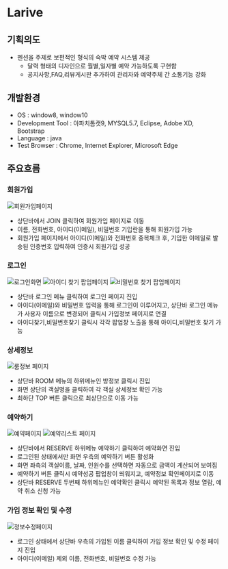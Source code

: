 # Larive

## 기획의도
- 펜션을 주제로 보편적인 형식의 숙박 예약 시스템 제공
  - 달력 형태의 디자인으로 월별,일자별 예약 가능하도록 구현함
  - 공지사항,FAQ,리뷰게시판 추가하여 관리자와 예약주체 간 소통기능 강화 

## 개발환경
- OS : window8, window10
- Development Tool : 아파치톰캣9, MYSQL5.7, Eclipse, Adobe XD, Bootstrap
- Language : java
- Test Browser : Chrome, Internet Explorer, Microsoft Edge

## 주요흐름

### 회원가입
![회원가입페이지](https://user-images.githubusercontent.com/94945151/154895992-14376e76-3a9a-4090-b4a2-3341089f5649.PNG)
- 상단바에서 JOIN 클릭하여 회원가입 페이지로 이동
- 이름, 전화번호, 아이디(이메일), 비밀번호 기입란을 통해 회원가입 가능
- 회원가입 페이지에서 아이디(이메일)와 전화번호 중복체크 후, 기입한 이메일로 발송된 인증번호 입력하여 인증시 회원가입 성공

### 로그인
![로그인화면](https://user-images.githubusercontent.com/94945151/154895592-9e9d8e30-3c80-4188-9959-6456a5f459c5.PNG)
![아이디 찾기 팝업페이지](https://user-images.githubusercontent.com/94945151/154907024-ddefa7b7-4558-4e48-b42d-a1b2c5dee791.PNG)
![비밀번호 찾기 팝업페이지](https://user-images.githubusercontent.com/94945151/154907038-991cb01b-2aba-424e-b5b4-1b8dc576b7d6.PNG)
- 상단바 로그인 메뉴 클릭하여 로그인 페이지 진입
- 아이디(이메일)와 비밀번호 입력을 통해 로그인이 이루어지고, 상단바 로그인 메뉴가 사용자 이름으로 변경되어 클릭시 가입정보 페이지로 연결
- 아이디찾기,비밀번호찾기 클릭시 각각 팝업창 노출을 통해 아이디,비밀번호 찾기 가능

### 상세정보
![룸정보 페이지](https://user-images.githubusercontent.com/94945151/154904829-c2d5049a-ec9c-45de-86c7-e24decd81310.PNG)
- 상단바 ROOM 메뉴의 하위메뉴인 방정보 클릭시 진입
- 화면 상단의 객실명을 클릭하여 각 객실 상세정보 확인 가능
- 최하단 TOP 버튼 클릭으로 최상단으로 이동 가능

### 예약하기
![예약페이지](https://user-images.githubusercontent.com/94945151/154907220-fe5a61d3-bcf1-43a5-a480-7603a6e0a707.PNG)
![예약리스트 페이지](https://user-images.githubusercontent.com/94945151/154909675-bd5831c8-7052-4c0e-be21-fece18866bf6.PNG)
- 상단바에서 RESERVE 하위메뉴 예약하기 클릭하여 예약화면 진입
- 로그인된 상태에서만 화면 우측의 예약하기 버튼 활성화
- 화면 좌측의 객실이름, 날짜, 인원수를 선택하면 자동으로 금액이 계산되어 보여짐
- 예약하기 버튼 클릭시 예약성공 팝업창이 띄워지고, 예약정보 확인페이지로 이동
- 상단바 RESERVE 두번째 하위메뉴인 예약확인 클릭시 예약된 목록과 정보 열람, 예약 취소 신청 가능

### 가입 정보 확인 및 수정
![정보수정페이지](https://user-images.githubusercontent.com/94945151/154912746-7865a7a9-a524-45c5-927e-ba95a36df435.PNG)
- 로그인 상태에서 상단바 우측의 가입된 이름 클릭하여 가입 정보 확인 및 수정 페이지 진입
- 아이디(이메일) 제외 이름, 전화번호, 비밀번호 수정 가능
  
  
  
